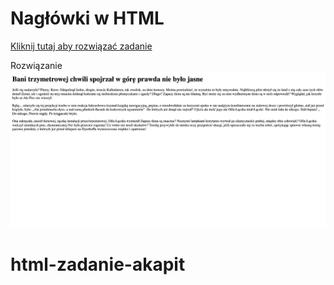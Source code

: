 # Nagłówki w HTML
[Kliknij tutaj aby rozwiązać zadanie](https://githubbox.com/Publishing-School/html-zadanie-akapit)


Rozwiązanie
![image info](./zadanie.png)
# html-zadanie-akapit
